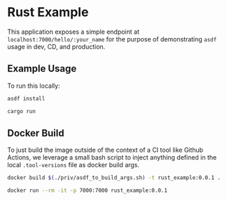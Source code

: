 # Rust Example
This application exposes a simple endpoint at `localhost:7000/hello/:your_name` for the purpose of demonstrating `asdf` usage in dev, CD, and production. 

## Example Usage
To run this locally:
```bash
asdf install
```

```bash
cargo run
```

## Docker Build
To just build the image outside of the context of a CI tool like Github Actions, we leverage a small bash script to inject anything defined in the local `.tool-versions` file as docker build args.

```bash
docker build $(./priv/asdf_to_build_args.sh) -t rust_example:0.0.1 .
```

```bash
docker run --rm -it -p 7000:7000 rust_example:0.0.1
```